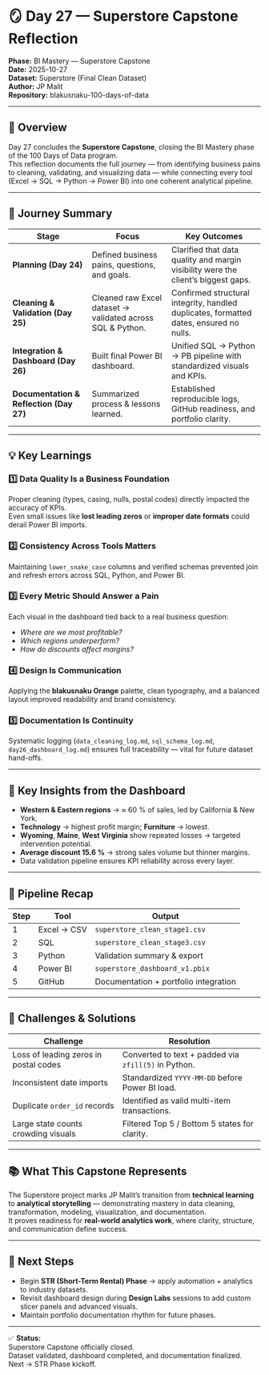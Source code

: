 # 🪞 Day 27 — Superstore Capstone Reflection  
**Phase:** BI Mastery — Superstore Capstone  
**Date:** 2025-10-27  
**Dataset:** Superstore (Final Clean Dataset)  
**Author:** JP Malit  
**Repository:** blakusnaku-100-days-of-data  

---

## 🧭 Overview  
Day 27 concludes the **Superstore Capstone**, closing the BI Mastery phase of the 100 Days of Data program.  
This reflection documents the full journey — from identifying business pains to cleaning, validating, and visualizing data — while connecting every tool (Excel → SQL → Python → Power BI) into one coherent analytical pipeline.

---

## 🔹 Journey Summary  

| Stage | Focus | Key Outcomes |
|--------|--------|--------------|
| **Planning (Day 24)** | Defined business pains, questions, and goals. | Clarified that data quality and margin visibility were the client’s biggest gaps. |
| **Cleaning & Validation (Day 25)** | Cleaned raw Excel dataset → validated across SQL & Python. | Confirmed structural integrity, handled duplicates, formatted dates, ensured no nulls. |
| **Integration & Dashboard (Day 26)** | Built final Power BI dashboard. | Unified SQL → Python → PB pipeline with standardized visuals and KPIs. |
| **Documentation & Reflection (Day 27)** | Summarized process & lessons learned. | Established reproducible logs, GitHub readiness, and portfolio clarity. |

---

## 💡 Key Learnings  

### 1️⃣ Data Quality Is a Business Foundation  
Proper cleaning (types, casing, nulls, postal codes) directly impacted the accuracy of KPIs.  
Even small issues like **lost leading zeros** or **improper date formats** could derail Power BI imports.  

### 2️⃣ Consistency Across Tools Matters  
Maintaining `lower_snake_case` columns and verified schemas prevented join and refresh errors across SQL, Python, and Power BI.

### 3️⃣ Every Metric Should Answer a Pain  
Each visual in the dashboard tied back to a real business question:  
- *Where are we most profitable?*  
- *Which regions underperform?*  
- *How do discounts affect margins?*

### 4️⃣ Design Is Communication  
Applying the **blakusnaku Orange** palette, clean typography, and a balanced layout improved readability and brand consistency.

### 5️⃣ Documentation Is Continuity  
Systematic logging (`data_cleaning_log.md`, `sql_schema_log.md`, `day26_dashboard_log.md`) ensures full traceability — vital for future dataset hand-offs.

---

## 🧠 Key Insights from the Dashboard  
- **Western & Eastern regions** → ≈ 60 % of sales, led by California & New York.  
- **Technology** → highest profit margin; **Furniture** → lowest.  
- **Wyoming**, **Maine**, **West Virginia** show repeated losses → targeted intervention potential.  
- **Average discount 15.6 %** → strong sales volume but thinner margins.  
- Data validation pipeline ensures KPI reliability across every layer.

---

## 🔁 Pipeline Recap  

| Step | Tool | Output |
|------|------|---------|
| 1 | Excel → CSV | `superstore_clean_stage1.csv` |
| 2 | SQL | `superstore_clean_stage3.csv` |
| 3 | Python | Validation summary & export |
| 4 | Power BI | `superstore_dashboard_v1.pbix` |
| 5 | GitHub | Documentation + portfolio integration |

---

## 🧩 Challenges & Solutions  
| Challenge | Resolution |
|------------|-------------|
| Loss of leading zeros in postal codes | Converted to text + padded via `zfill(5)` in Python. |
| Inconsistent date imports | Standardized `YYYY-MM-DD` before Power BI load. |
| Duplicate `order_id` records | Identified as valid multi-item transactions. |
| Large state counts crowding visuals | Filtered Top 5 / Bottom 5 states for clarity. |

---

## 📚 What This Capstone Represents  
The Superstore project marks JP Malit’s transition from **technical learning** to **analytical storytelling** — demonstrating mastery in data cleaning, transformation, modeling, visualization, and documentation.  
It proves readiness for **real-world analytics work**, where clarity, structure, and communication define success.

---

## 🚀 Next Steps  
- Begin **STR (Short-Term Rental) Phase** → apply automation + analytics to industry datasets.  
- Revisit dashboard design during **Design Labs** sessions to add custom slicer panels and advanced visuals.  
- Maintain portfolio documentation rhythm for future phases.

---

✅ **Status:**  
Superstore Capstone officially closed.  
Dataset validated, dashboard completed, and documentation finalized.  
Next → STR Phase kickoff.

